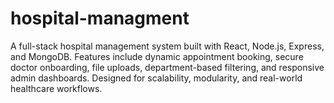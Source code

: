 # hospital-managment
A full-stack hospital management system built with React, Node.js, Express, and MongoDB. Features include dynamic appointment booking, secure doctor onboarding, file uploads, department-based filtering, and responsive admin dashboards. Designed for scalability, modularity, and real-world healthcare workflows.

